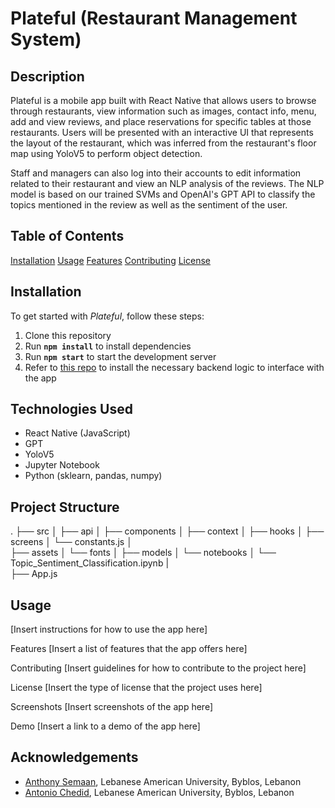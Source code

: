 # Plateful (Restaurant Management System)


## Description
Plateful is a mobile app built with React Native that allows users to browse through restaurants, view information such as images, contact info, menu, add and view reviews, and place reservations for specific tables at those restaurants. Users will be presented with an interactive UI that represents the layout of the restaurant, which was inferred from the restaurant's floor map using YoloV5 to perform object detection.

Staff and managers can also log into their accounts to edit information related to their restaurant and view an NLP analysis of the reviews. The NLP model is based on our trained SVMs and OpenAI's GPT API to classify the topics mentioned in the review as well as the sentiment of the user.

## Table of Contents
[Installation](#Installation)
[Usage](#Usage)
[Features](#Features)
[Contributing](#Contributing)
[License](#License)

## Installation
To get started with *Plateful*, follow these steps:
1. Clone this repository
2. Run **`npm install`** to install dependencies
3. Run **`npm start`** to start the development server
4. Refer to [this repo](https://github.com/anthonySemaan01/Restaurant-Management) to install the necessary backend logic to interface with the app

## Technologies Used
- React Native (JavaScript)
- GPT 
- YoloV5
- Jupyter Notebook
- Python (sklearn, pandas, numpy)

## Project Structure
.
├── src
│   ├── api
│   ├── components
│   ├── context
│   ├── hooks
│   ├── screens
│   └── constants.js
│     
├── assets
│   └── fonts
│
├── models
│   └── notebooks
│       └── Topic_Sentiment_Classification.ipynb
|  
├── App.js



## Usage
[Insert instructions for how to use the app here]

Features
[Insert a list of features that the app offers here]

Contributing
[Insert guidelines for how to contribute to the project here]

License
[Insert the type of license that the project uses here]

Screenshots
[Insert screenshots of the app here]

Demo
[Insert a link to a demo of the app here]

## Acknowledgements
- [Anthony Semaan](https://github.com/anthonySemaan01), Lebanese American University, Byblos, Lebanon
- [Antonio Chedid](https://github.com/t0t0-01), Lebanese American University, Byblos, Lebanon
